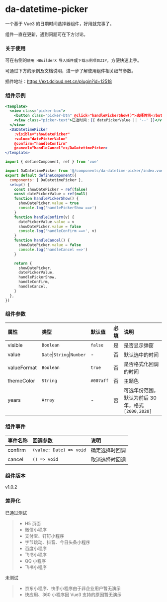 # da-datetime-picker

一个基于 Vue3 的日期时间选择器组件，好用就完事了。

组件一直在更新，遇到问题可在下方讨论。

### 关于使用

可在右侧的`使用 HBuilderX 导入插件`或`下载示例项目ZIP`，方便快速上手。

可通过下方的示例及文档说明，进一步了解使用组件相关细节参数。

插件地址：https://ext.dcloud.net.cn/plugin?id=12518

### 组件示例

```jsx
<template>
  <view class="picker-box">
    <button class="picker-btn" @click="handlePickerShow()">选择时间</button>
    <view class="picker-text">已选时间：{{ datePickerValue || '--' }}</view>
  </view>
  <DaDatetimePicker
    :visible="showDatePicker"
    :value="datePickerValue"
    @confirm="handleConfirm"
    @cancel="handleCancel"></DaDatetimePicker>
</template>
```

```js
import { defineComponent, ref } from 'vue'

import DaDatetimePicker from '@/components/da-datetime-picker/index.vue'
export default defineComponent({
  components: { DaDatetimePicker },
  setup() {
    const showDatePicker = ref(false)
    const datePickerValue = ref(null)
    function handlePickerShow() {
      showDatePicker.value = true
      console.log('handlePickerShow ==>')
    }
    function handleConfirm(v) {
      datePickerValue.value = v
      showDatePicker.value = false
      console.log('handleConfirm ==>', v)
    }
    function handleCancel() {
      showDatePicker.value = false
      console.log('handleCancel ==>')
    }

    return {
      showDatePicker,
      datePickerValue,
      handlePickerShow,
      handleConfirm,
      handleCancel,
    }
  },
})
```

### 组件参数

| 属性        | 类型                       | 默认值    | 必填 | 说明                                              |
| :---------- | :------------------------- | :-------- | :--- | :------------------------------------------------ |
| visible     | `Boolean`                  | `false`   | 是   | 是否显示弹窗                                      |
| value       | `Date`\|`String`\|`Number` | -         | 否   | 默认选中的时间                                    |
| valueFormat | `Boolean`                  | `true`    | 否   | 是否格式化回调的时间                              |
| themeColor  | `String`                   | `#007aff` | 否   | 主题色                                            |
| years       | `Array`                    | -         | 否   | 可选年份范围，默认为前后 30 年，格式`[2000,2020]` |

### 组件事件

| 事件名称 | 回调参数                | 说明           |
| :------- | :---------------------- | :------------- |
| confirm  | `(value: Date) => void` | 确定选择时回调 |
| cancel   | `() => void`            | 取消选择时回调 |

### 组件版本

v1.0.2

### 差异化

已通过测试

> - H5 页面
> - 微信小程序
> - 支付宝、钉钉小程序
> - 字节跳动、抖音、今日头条小程序
> - 百度小程序
> - 飞书小程序
> - QQ 小程序
> - 飞书小程序

未测试

> - 京东小程序、快手小程序由于非企业用户暂无演示
> - 快应用、360 小程序因 Vue3 支持的原因暂无演示

